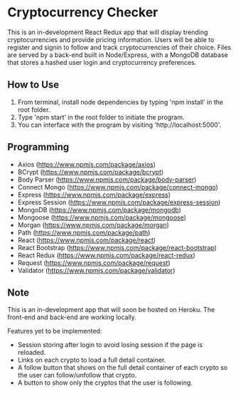 # Cryptocurrency Checker
This is an in-development React Redux app that will display trending cryptocurrencies and provide pricing information. Users will be able to register and signin to follow and track cryptocurrencies of their choice. Files are served by a back-end built in Node/Express, with a MongoDB database that stores a hashed user login and cryptocurrency preferences.

## How to Use
1. From terminal, install node dependencies by typing 'npm install' in the root folder.
2. Type 'npm start' in the root folder to initiate the program.
3. You can interface with the program by visiting 'http://localhost:5000'.

## Programming
* Axios (https://www.npmjs.com/package/axios)
* BCrypt (https://www.npmjs.com/package/bcrypt)
* Body Parser (https://www.npmjs.com/package/body-parser)
* Connect Mongo (https://www.npmjs.com/package/connect-mongo)
* Express (https://www.npmjs.com/package/express)
* Express Session (https://www.npmjs.com/package/express-session)
* MongoDB (https://www.npmjs.com/package/mongodb)
* Mongoose (https://www.npmjs.com/package/mongoose)
* Morgan (https://www.npmjs.com/package/morgan)
* Path (https://www.npmjs.com/package/path)
* React (https://www.npmjs.com/package/react)
* React Bootstrap (https://www.npmjs.com/package/react-bootstrap)
* React Redux (https://www.npmjs.com/package/react-redux)
* Request (https://www.npmjs.com/package/request)
* Validator (https://www.npmjs.com/package/validator)

## Note
This is an in-development app that will soon be hosted on Heroku. The front-end and back-end are working locally.

Features yet to be implemented:

* Session storing after login to avoid losing session if the page is reloaded.
* Links on each crypto to load a full detail container.
* A follow button that shows on the full detail container of each crypto so the user can follow/unfollow that crypto.
* A button to show only the cryptos that the user is following.
